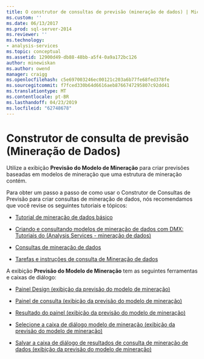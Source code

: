```yaml
---
title: O construtor de consultas de previsão (mineração de dados) | Microsoft Docs
ms.custom: ''
ms.date: 06/13/2017
ms.prod: sql-server-2014
ms.reviewer: ''
ms.technology:
- analysis-services
ms.topic: conceptual
ms.assetid: 12900d49-db88-48bb-a5f4-0a9a172bc126
author: minewiskan
ms.author: owend
manager: craigg
ms.openlocfilehash: c5e697003246ec00121c203a6b77fe68fed378fe
ms.sourcegitcommit: f7fced330b64d6616aeb8766747295807c92dd41
ms.translationtype: MT
ms.contentlocale: pt-BR
ms.lasthandoff: 04/23/2019
ms.locfileid: "62748678"
---
```

# <a name="prediction-query-builder-data-mining"></a>Construtor de consulta de previsão (Mineração de Dados)
  Utilize a exibição **Previsão do Modelo de Mineração** para criar previsões baseadas em modelos de mineração que uma estrutura de mineração contém.  
  
 Para obter um passo a passo de como usar o Construtor de Consultas de Previsão para criar consultas de mineração de dados, nós recomendamos que você revise os seguintes tutoriais e tópicos:  
  
-   [Tutorial de mineração de dados básico](../../2014/tutorials/basic-data-mining-tutorial.md)  
  
-   [Criando e consultando modelos de mineração de dados com DMX: Tutoriais do &#40;Analysis Services - mineração de dados&#41;](../../2014/tutorials/create-query-data-mining-models-dmx-tutorials.md)  
  
-   [Consultas de mineração de dados](data-mining/data-mining-queries.md)  
  
-   [Tarefas e instruções de consulta de Mineração de dados](data-mining/data-mining-query-tasks-and-how-tos.md)  
  
 A exibição **Previsão do Modelo de Mineração** tem as seguintes ferramentas e caixas de diálogo:  
  
-   [Painel Design &#40;exibição da previsão do modelo de mineração&#41;](design-pane-mining-model-prediction-view.md)  
  
-   [Painel de consulta &#40;exibição da previsão do modelo de mineração&#41;](query-pane-mining-model-prediction-view.md)  
  
-   [Resultado do painel &#40;exibição da previsão do modelo de mineração&#41;](result-pane-mining-model-prediction-view.md)  
  
-   [Selecione a caixa de diálogo modelo de mineração &#40;exibição da previsão do modelo de mineração&#41;](select-mining-model-dialog-box-mining-model-prediction-view.md)  
  
-   [Salvar a caixa de diálogo de resultados de consulta de mineração de dados &#40;exibição da previsão do modelo de mineração&#41;](save-data-mining-query-result-dialog-box-mining-model-prediction-view.md)  
  
  
